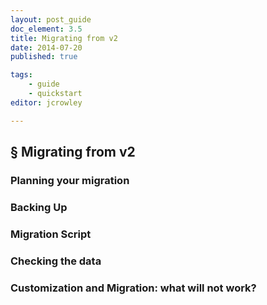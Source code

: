 ```yaml
---
layout: post_guide
doc_element: 3.5
title: Migrating from v2
date: 2014-07-20
published: true

tags:
	- guide
	- quickstart
editor: jcrowley

---
```


## &sect; Migrating from v2

### Planning your  migration

### Backing Up

### Migration Script

### Checking the data

### Customization and Migration: what will not work?
